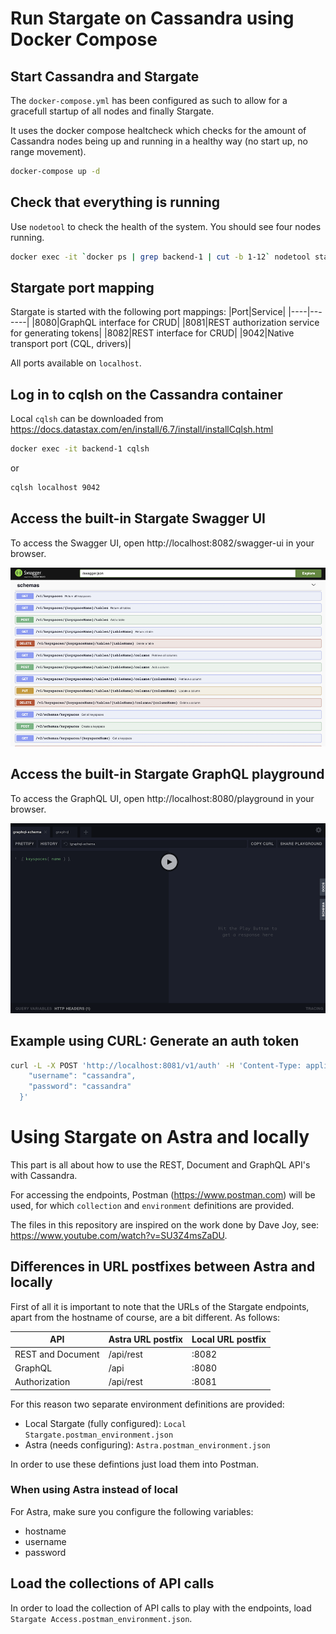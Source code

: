 # Run Stargate on Cassandra using Docker Compose

## Start Cassandra and Stargate
The `docker-compose.yml` has been configured as such to allow for a gracefull startup of all nodes and finally Stargate.

It uses the docker compose healtcheck which checks for the amount of Cassandra nodes being up and running in a healthy way (no start up, no range movement).
```sh
docker-compose up -d
```

## Check that everything is running
Use `nodetool` to check the health of the system. You should see four nodes running.
```sh
docker exec -it `docker ps | grep backend-1 | cut -b 1-12` nodetool status
```

## Stargate port mapping
Stargate is started with the following port mappings:
|Port|Service|
|----|-------|
|8080|GraphQL interface for CRUD|
|8081|REST authorization service for generating tokens|
|8082|REST interface for CRUD|
|9042|Native transport port (CQL, drivers)|

All ports available on `localhost`.

## Log in to cqlsh on the Cassandra container
Local `cqlsh` can be downloaded from https://docs.datastax.com/en/install/6.7/install/installCqlsh.html
```sh
docker exec -it backend-1 cqlsh
```
or
```sh
cqlsh localhost 9042
```

## Access the built-in Stargate Swagger UI
To access the Swagger UI, open http://localhost:8082/swagger-ui in your browser.  

![image](images/swagger-home.png)

## Access the built-in Stargate GraphQL playground
To access the GraphQL UI, open http://localhost:8080/playground in your browser.  

![image](images/playground-home.png)

## Example using CURL: Generate an auth token
```sh
curl -L -X POST 'http://localhost:8081/v1/auth' -H 'Content-Type: application/json' --data-raw '{
    "username": "cassandra",
    "password": "cassandra"
  }'
```

# Using Stargate on Astra and locally
This part is all about how to use the REST, Document and GraphQL API's with Cassandra. 

For accessing the endpoints, Postman (https://www.postman.com) will be used, for which `collection` and `environment` definitions are provided.

The files in this repository are inspired on the work done by Dave Joy, see: https://www.youtube.com/watch?v=SU3Z4msZaDU.

## Differences in URL postfixes between Astra and locally
First of all it is important to note that the URLs of the Stargate endpoints, apart from the hostname of course, are a bit different. As follows:

|API|Astra URL postfix|Local URL postfix|
|---|-----|-----|
|REST and Document|/api/rest|:8082|
|GraphQL|/api|:8080|
|Authorization|/api/rest|:8081|

For this reason two separate environment definitions are provided:
- Local Stargate (fully configured): `Local Stargate.postman_environment.json`
- Astra (needs configuring): `Astra.postman_environment.json`

In order to use these defintions just load them into Postman.  

### When using Astra instead of local
For Astra, make sure you configure the following variables:
- hostname
- username
- password

## Load the collections of API calls
In order to load the collection of API calls to play with the endpoints, load `Stargate Access.postman_environment.json`.